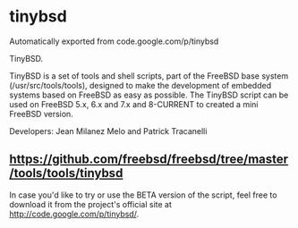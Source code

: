 # tinybsd
Automatically exported from code.google.com/p/tinybsd

TinyBSD.

TinyBSD is a set of tools and shell scripts, part of the FreeBSD base system (/usr/src/tools/tools), designed to make the development of embedded systems based on FreeBSD as easy as possible. The TinyBSD script can be used on FreeBSD 5.x, 6.x and 7.x and 8-CURRENT to created a mini FreeBSD version.

Developers: Jean Milanez Melo and Patrick Tracanelli


https://github.com/freebsd/freebsd/tree/master/tools/tools/tinybsd
------------------------------------------------------------------

In case you'd like to try or use the BETA version of the script, feel free to
download it from the project's official site at http://code.google.com/p/tinybsd/.

